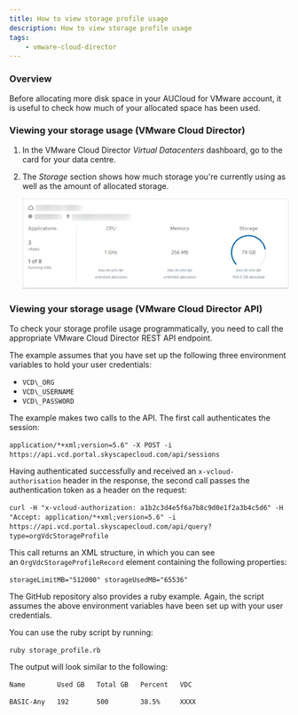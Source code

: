 ```yaml
---
title: How to view storage profile usage
description: How to view storage profile usage
tags:
    - vmware-cloud-director
---
```


### Overview

Before allocating more disk space in your AUCloud for VMware account, it is useful to check how much of your allocated space has been used.  

### Viewing your storage usage (VMware Cloud Director)

1. In the VMware Cloud Director _Virtual Datacenters_ dashboard, go to the card for your data centre.

2. The _Storage_ section shows how much storage you're currently using as well as the amount of allocated storage.

    ![Storage](./assets/storage.png)

### Viewing your storage usage (VMware Cloud Director API)

To check your storage profile usage programmatically, you need to call the appropriate VMware Cloud Director REST API endpoint.

The example assumes that you have set up the following three environment variables to hold your user credentials:

- `VCD\_ORG`
- `VCD\_USERNAME`
- `VCD\_PASSWORD`

The example makes two calls to the API. The first call authenticates the session:

`application/*+xml;version=5.6" -X POST -i https://api.vcd.portal.skyscapecloud.com/api/sessions`

Having authenticated successfully and received an ``x-vcloud-authorisation`` header in the response, the second call passes the authentication token as a header on the request:

`curl -H "x-vcloud-authorization: a1b2c3d4e5f6a7b8c9d0e1f2a3b4c5d6" -H "Accept: application/*+xml;version=5.6" -i https://api.vcd.portal.skyscapecloud.com/api/query?type=orgVdcStorageProfile`

This call returns an XML structure, in which you can see an `OrgVdcStorageProfileRecord` element containing the following properties:

`storageLimitMB="512000" storageUsedMB="65536"`

The GitHub repository also provides a ruby example. Again, the script assumes the above environment variables have been set up with your user credentials.

You can use the ruby script by running:

`ruby storage_profile.rb`

The output will look similar to the following:

`Name        Used GB   Total GB   Percent   VDC`

`BASIC-Any   192       500        38.5%     XXXX`
